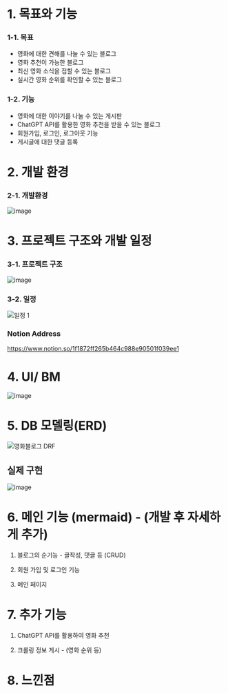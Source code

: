 # 1. 목표와 기능
### 1-1. 목표
- 영화에 대한 견해를 나눌 수 있는 블로그
- 영화 추천이 가능한 블로그
- 최신 영화 소식을 접할 수 있는 블로그
- 실시간 영화 순위를 확인할 수 있는 블로그
### 1-2. 기능
- 영화에 대한 이야기를 나눌 수 있는 게시판
- ChatGPT API를 활용한 영화 추천을 받을 수 있는 블로그
- 회원가입, 로그인, 로그아웃 기능
- 게시글에 대한 댓글 등록

# 2. 개발 환경 
### 2-1. 개발환경

![image](https://github.com/jkhwang150/ormi_miniproject_blog/assets/75780140/5e05abc7-cca2-4a01-a963-538f37d87e4c)

 
# 3. 프로젝트 구조와 개발 일정
### 3-1. 프로젝트 구조

![image](https://github.com/jkhwang150/ormi_miniproject_blog/assets/75780140/5c840e67-14cd-49e2-84e8-99f3c481408e)

### 3-2. 일정
![일정 1](https://github.com/jkhwang150/ormi_miniproject_blog/assets/75780140/34bcf810-4928-4f48-85b0-1c320b12b041)
### Notion Address
https://www.notion.so/1f1872ff265b464c988e90501f039ee1 

# 4. UI/ BM
![image](https://github.com/jkhwang150/ormi_miniproject_blog/assets/75780140/80fc0a81-d200-415a-a9f0-8a016507a50f)


# 5. DB 모델링(ERD)
![영화블로그 DRF](https://github.com/jkhwang150/ormi_miniproject_blog/assets/75780140/fe7e29c5-2cf4-45f9-a5ca-2bac1ae6e339)

## 실제 구현
![image](https://github.com/jkhwang150/ormi_miniproject_blog/assets/75780140/4ab75449-2030-4a7c-b71a-0f4c3294b2d5)

# 6. 메인 기능 (mermaid) - (개발 후 자세하게 추가)
1. 블로그의 순기능 - 글작성, 댓글 등 (CRUD)

2. 회원 가입 및 로그인 기능

3. 메인 페이지



# 7. 추가 기능
1. ChatGPT API를 활용하여 영화 추천

2. 크롤링 정보 게시 - (영화 순위 등)

# 8. 느낀점
